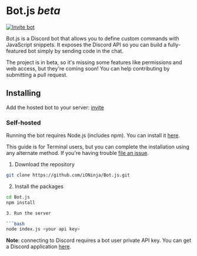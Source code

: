 # Bot.js *beta*

[![Invite bot](https://img.shields.io/badge/bot-invite-7289DA.svg)](https://discordapp.com/oauth2/authorize?client_id=426235733594996748&scope=bot)

Bot.js is a Discord bot that allows you to define custom commands with JavaScript snippets. It exposes the Discord API so you can build a fully-featured bot simply by sending code in the chat.

The project is in beta, so it's missing some features like permissions and web access, but they're coming soon! You can help contributing by submitting a pull request.

## Installing

Add the hosted bot to your server: [invite](https://discordapp.com/oauth2/authorize?client_id=426235733594996748&scope=bot)

### Self-hosted

Running the bot requires Node.js (includes npm). You can install it [here](https://nodejs.org/en/download/).

This guide is for Terminal users, but you can complete the installation using any alternate method. If you're having trouble [file an issue](https://github.com/iONinja/Bot.js/issues/new).

  1. Download the repository
  
  ```bash
  git clone https://github.com/iONinja/Bot.js.git
  ```
  2. Install the packages
  
  ```bash
  cd Bot.js
  npm install
  
  3. Run the server
  
  ```bash
  node index.js <your api key>
  ```
  
  **Note**: connecting to Discord requires a bot user private API key. You can get a Discord application [here](https://discordapp.com/developers/applications/me/create). 

